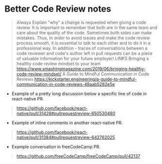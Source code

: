 
# Better Code Review notes
> Always Explain "why" a change is requested when giving a code review.
> It is important to remember that both are in the same team and care about the quality of the code.
> Sometimes both sides can make mistakes. Thus, In order to avoid issues and make the code review process smooth, it is essential to talk to each other and to do it in a professional way.
> In addition - traces of conversations between a code reviewer and code's author left in pull requests can be a piece of valuable information for your future employer!
LINKS
 Bringing a healthy code review mindset to your team
> https://www.smashingmagazine.com/2019/06/bringing-healthy-code-review-mindset/
 A Guide to Mindful Communication in Code Reviews 
> https://kickstarter.engineering/a-guide-to-mindful-communication-in-code-reviews-48aab5282e5e
- Example of a pretty long discussion below a specific line of code in react-native PR. 
> https://github.com/facebook/react-native/pull/31428#pullrequestreview-650530480
- Example of inline comments in another react-native PR.
> https://github.com/facebook/react-native/pull/31384#pullrequestreview-642762025
- Example conversation in freeCodeCamp PR.
> https://github.com/freeCodeCamp/freeCodeCamp/pull/42137
